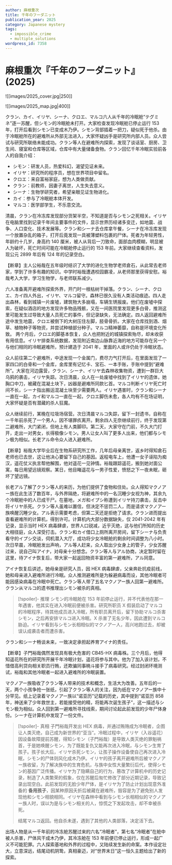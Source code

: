 ```yaml
---
author: 麻根重次
title: 千年のフーダニット
publication_year: 2025
category: Japanese mystery
tags:
  - impossible_crime
  - multiple_solutions
wordpress_id: 7358
---
```


# 麻根重次『千年のフーダニット』(2025)

![[images/2025_cover.jpg|250]]

![[images/2025_map.jpg|400]]

クラン、カイ、イリヤ、シーナ、クロエ、マルコ六人从千年的冷眠舱“テグミネ”逐一苏醒，但シモン的冷眠舱未打开。大家检查发现冷眠舱已停止运行 153 年，打开后看到シモン已变成木乃伊。シモン背部插着一把刀，疑似死于他杀。由于冷眠舱所在的避难所从外部无法进入，大家怀疑凶手是研究所内部人员。众人尝试与研究所联络未能成功。クラン等人在避难所内探索，发现了谈话室、厨房、卫生间、寝室和仓库等区域，仓库中有大量储备食物。クラン回忆千年冷眠实验前各人的自我介绍：
* シモン：研发人员，热爱科幻，渴望见证未来。
* イリヤ：研究所的程序员，想在世界项目中留名。
* クロエ：来自富裕家庭，想为人类做贡献。
* クラン：前教师，因妻子离世，人生失去意义。
* シーナ：生物学研究者，希望亲眼见证生物进化。
* カイ：参与了冷眠舱本体开发。
* マルコ：医学部学生，不乐意交流。

清晨，クラン在冷冻库发现部分货架半空，不知道是否与シモン之死相关。イリヤ在电脑里找到记录千年间主要事件的文件，显示世界历经诸多变迁，如地震、战争、人口变化、技术发展等。クラン和シーナ去仓库拿午餐，シーナ在冷冻库发现一个放置杂乱的箱子，打开后竟发现一具被薄塑料包裹的尸体。死者为年轻男性，年龄约十几岁，身高约 140 厘米，被人从背后一刀致命，面部血肉模糊，明显被人为破坏，死亡时间可能在冷眠舱停止运行的 153 年前。大家继续查看资料，发现公元 2899 年后有 124 年的记录空白。

【断章】主人公裕哉在五年级时结识了大学的进化生物学老师倉石，从此常去老师家，学到了许多有趣的知识。中学时裕哉遭遇校园霸凌，从老师那里获得安慰。裕哉考入大学，学习生物学，与老师联系减少。

六人准备离开避难所探索外界，开门时一根枯树干掉落。クラン、シーナ、クロエ、カイ四人外出，イリヤ、マルコ留守。森林已很久没有人类活动痕迹。四人走出森林，看到城镇一片废墟，建筑物大多崩塌，车辆生锈报废。他们在废墟中探索，在疑似酒店的地方发现许多物品残骸，又在一间医院里发现更多白骨，推测这里可能发生过导致大量人员死亡的事件，但记录缺失，无法确定。四人返回避难所途中发生地震，クロエ被倒下的大树压住左脚，胫骨骨折。大家在仓库找到酒、烟草、植物种子等物资，并尝试种植部分种子。マルコ精神萎靡，自称是环境变化所致。 两个月后，クロエ的脚基本恢复，众人也把附近的城镇探索殆尽，却未收获有用信息。イリヤ排查系统数据，发现附近南边山脉靠近海的地方可能存在另一个与他们相同的冷眠避难所，预计建造于 2041 年，里面的人或许仍处于冷眠状态。

众人前往第二个避难所，中途发现一个金属门，费尽力气打开后，在里面发现了一家四口的白骨和一个金库，金库里有记忆卡、宝石、一本手账，手账中提到“避难所”。大家在河边露营，クラン、シーナ、イリヤ去森林收集物资，遭到一群巨大乌鸦的袭击，イリヤ失踪。次日清晨，众人在一处废墟中找到了イリヤ的遗体，她胸口中刀，被藏在混凝土块下，凶器是避难所同款匕首。マルコ判断イリヤ死亡时间不长，シーナ指出搬运混凝土块至少需要两人。イリヤ遇害时，クラン和シーナ一直在一起，カイ和マルコ一直在一起，クロエ脚伤未愈，各人均有不在场证明，大家怀疑是否有潜藏的杀人狂魔。

众人继续前行，某晚在垃圾场宿营。次日清晨マルコ失踪，留下一封遗书，自称在一千年前杀死了一个男人，因不堪罪疚离开。剩余四人无奈继续前行，终于发现第二避难所，大门紧闭，但地上有人类脚印。第二天，大家守在门前，不久大门打开，走出一对男女，长得极像シモン。男人让女人叫了更多人出来，他们都与シモン极为相似。长老アル命令众人进入避难所。

【断章】裕哉大学毕业后在生物系研究所工作，几年后母亲离世，返乡时得知倉石老师也已去世，这让他决心要留下自己的基因。返程电车上，他遭一女子诬陷为痴汉，遥花仗义执言帮他解围，他对遥花一见钟情。裕哉跟踪遥花，搬到她对面公寓，每日用望远镜观察。某日，他目睹遥花与一男子性爱，愤怒之下一夜未眠，砸坏了望远镜。

长老アル了解了クラン等人的来历，为他们提供了食物和住处。众人得知マクノアー族在此生活了数百年，与外界隔绝，将避难所中的一名沉睡少女视为神，其余九个冷眠舱中的人已成干尸。在墓地，メガ和イプシ称遭到イリヤ持刀袭击，反击中将イリヤ杀死。クラン等人虽难以置信，但决定不惩罚二人，而是请求マクノアー族唤醒沉睡少女。アル表示需要考虑，但第二天还是拒绝了请求。クラン进而提出查看避难所的计算机，得到许可。计算机内大部分数据缺失，仅 2041-2042 年有记录，显示当时 HEX 病毒肆虐，世界人口锐减，近乎灭绝，这与他们所知的历史大相径庭，众人深受打击。クラン和カイ借口上厕所离开房间，留下シーナ与负责看守的イプシ交谈，伺机潜入大厅，成功将少女冷眠舱的剩余时间调整为八小时。次日早晨，冷眠舱发出声响，アル等人赶来，众人取出少女身上的管子，少女苏醒过来，说自己叫アイナ，对母亲十分想念。クラン等人与アル协商，决定暂时留在这里，待アイナ恢复后，带大家一起返回物资丰富的第一避难所，アル同意。

アイナ恢复后讲述，她母亲是研究人员，因 HEX 病毒肆虐，父亲奔赴抗疫前线，她和母亲进入避难所进行冷眠。众人推测避难所是为躲避病毒而设，其他冷眠者可能因感染病毒在冷眠中死亡。クラン等人带了五名マクノアー族人回第一避难所。クラン从マルコ的遗书推理出シモン被杀的真相。

> [!spoiler]- 推理
> シモン的冷眠舱在 153 年前停止运行，并不代表他在那一年遇害，他其实在进入冷眠前便被杀害。研究所职员 X 假装启动了マルコ的冷眠程序，待其他成员进入冷眠，所有职员离开后，留下协助マルコ杀害シモン，之后再安排マルコ进入冷眠。X 杀害了无名少年，因此遭到マルコ胁迫。イリヤ看到与シモン长相相似的マクノアー人，高兴地跑过去，却被误认成袭击者而遭杀害。

クラン和シーナ畅谈未来，一致决定承担起养育アイナ的责任。

【断章】子門裕哉偶然发现具有极大危害的 CB45-HX 病毒株。三个月后，他得知遥花所在的研究所开展千年冷眠计划，遥花将参与其中。他为了加入该计划，不惜借高利贷向相关职员行贿，还欺骗同事暁斗接手了病毒研究。经过封闭环境测试，裕哉和其他冷眠者一起进入避难所的冷眠装置。

マクノアー族吸收了クラン等人带来的技术和概念，生活大为改善。五年后的一天，两个小孩争抢一张纸，引起了クラン等人的关注，因为纸在マクノアー族中十分罕见。纸上记录着マクノアー族以“诺亚历”记载的历史，其中提到“诺亚历 858 年，神送来了少年救世主，若能接受他的精，将能再次诞生孩子”，这一描述与シモン极为相似。众人回到第一避难所寻找线索，期间讨论起此前发现的少年尸体身份。シーナ在计算机中发现了一份文件。

> [!spoiler]- 真相
> 子門裕哉开发出 HEX 病毒，并通过贿赂成为冷眠者，企图让人类灭绝，自己成为新世界的“亚当”。冷眠过程中，イリヤ（入谷遥花）因设备故障提前苏醒，得知シモン（子門裕哉）是导致人类灭绝的罪魁祸首，于是她唤醒シモン，为了既能复仇又能再次进入冷眠，与シモン生育了孩子。孩子长大后，イリヤ杀死シモン，让孩子操作设备使自己再次进入冷眠，シモン的尸体则风化成木乃伊。イリヤ的孩子离开避难所后被マクノアー族收留，为了解决族中的生育危机，与族中女性大量繁衍后代，使得シモン的基因广泛传播。イリヤ为了隐瞒自己的行为，篡改了计算机中的历史记录，制造了人类繁荣的假象，仅在苏醒后匆忙修改了部分近期记录，导致记录出现空白。此前发现的无脸少年尸体，是イリヤ为了防止计划出现意外准备的 <b>备用孩子</b>，因某种原因夭折后被藏在避难所，毁容是为了避免别人发现他和シモン相貌相同。イリヤ在森林中看到与シモン长相相似的マクノアー族人时，误以为是与シモン相关的人，惊慌之下发起攻击，却不幸被杀死。
> 
> 结尾マルコ返回。他自杀未遂，遇到了其他的人类部落，决定活下去。

出场人物是从一千年前的冷冻舱苏醒过来的六名“冷眠者”，第七名“冷眠者”在舱中被人杀害，尸体风干成木乃伊，其冷冻舱在 153 年前便已停止运行，形成一起广义不可能犯罪。六人探索基地和外界的过程中，又陆续发生新的命案。本作设定壮大，立意深远，结尾动机阴鸷，真相豪迈，对“世界末日”这一恒久主题给出了新的探索。
